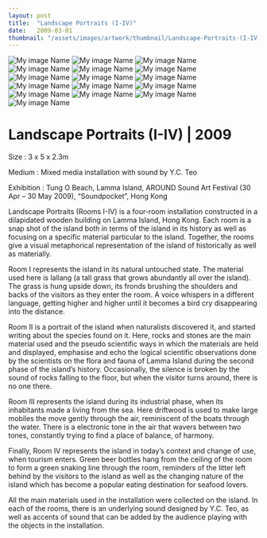 ```yaml
---
layout: post
title:  "Landscape Portraits (I-IV)"
date:   2009-03-01
thumbnail: "/assets/images/artwork/thumbnail/Landscape-Portraits-(I-IV)-2009.jpg"
---
```


![My image Name](/assets/images/artwork/Landscape-Portraits-I-IV_01.jpg)
![My image Name](/assets/images/artwork/Landscape-Portraits-I-IV_02.jpg)
![My image Name](/assets/images/artwork/Landscape-Portraits-I-IV_03.jpg)
![My image Name](/assets/images/artwork/Landscape-Portraits-I-IV_04.jpg)
![My image Name](/assets/images/artwork/Landscape-Portraits-I-IV_05.jpg)
![My image Name](/assets/images/artwork/Landscape-Portraits-I-IV_06.jpg)
![My image Name](/assets/images/artwork/Landscape-Portraits-I-IV_07.jpg)
![My image Name](/assets/images/artwork/Landscape-Portraits-I-IV_08.jpg)
![My image Name](/assets/images/artwork/Landscape-Portraits-I-IV_09.jpg)
![My image Name](/assets/images/artwork/Landscape-Portraits-I-IV_010.jpg)
![My image Name](/assets/images/artwork/Landscape-Portraits-I-IV_011.jpg)
![My image Name](/assets/images/artwork/Landscape-Portraits-I-IV_012.jpg)
![My image Name](/assets/images/artwork/Landscape-Portraits-I-IV_013.jpg)
![My image Name](/assets/images/artwork/Landscape-Portraits-I-IV_014.jpg)
![My image Name](/assets/images/artwork/Landscape-Portraits-I-IV_015.jpg)
![My image Name](/assets/images/artwork/Landscape-Portraits-I-IV_016.jpg)

# Landscape Portraits (I-IV) | 2009

Size
: 3 x 5 x 2.3m

Medium
: Mixed media installation with sound by Y.C. Teo

Exhibition
: Tung O Beach, Lamma Island, AROUND Sound Art Festival (30 Apr – 30 May 2009), “Soundpocket”, Hong Kong

<!--excerpt_separator-->

Landscape Portraits  (Rooms I-IV) is a four-room installation constructed in a dilapidated wooden building on Lamma Island, Hong Kong.  Each room is a snap shot of the island both in terms of the island in its history as well as focusing on a specific material particular to the island.  Together, the rooms give a visual  metaphorical representation of the island of historically as well as materially.

Room I represents the island in its natural untouched state.  The material used here is lallang (a tall grass that grows abundantly all over the island).  The grass is hung upside down, its fronds brushing the shoulders and backs of the visitors as they enter the room.  A voice whispers in a different language,  getting higher and higher until it becomes a bird cry disappearing into the distance.

Room II is a portrait of the island when naturalists discovered it, and started writing about the species found on it.  Here, rocks and stones are the main material used and the pseudo scientific ways in which the materials are held and displayed, emphasise and echo the logical scientific observations done by the scientists on the flora and fauna of Lamma Island during the second phase of the island’s history.  Occasionally, the silence is broken by the sound of rocks falling to the floor, but when the visitor turns around, there is no one there.

Room III represents the island during its industrial phase, when its inhabitants made a living from the sea.  Here driftwood is used to make large mobiles the move gently through the air, reminiscent of the boats through the water.  There is a electronic tone in the air that wavers between two tones, constantly trying to find a place of balance, of harmony.

Finally, Room IV represents the island in today’s context and change of use, when tourism enters.  Green beer bottles hang from the ceiling of the room to form a green snaking line through the room, reminders of the litter left behind by the visitors to the island as well as the changing nature of the island which has become a popular eating destination for seafood lovers.

All the main materials used in the installation were collected on the island.  In each of the rooms, there is an underlying sound designed by Y.C. Teo, as well as accents of sound that can be added by the audience playing with the objects in the installation.